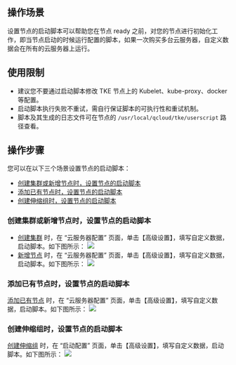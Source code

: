 ## 操作场景
设置节点的启动脚本可以帮助您在节点 ready 之前，对您的节点进行初始化工作，即当节点启动的时候运行配置的脚本，如果一次购买多台云服务器，自定义数据会在所有的云服务器上运行。

## 使用限制

- 建议您不要通过启动脚本修改 TKE 节点上的 Kubelet、kube-proxy、docker 等配置。
- 启动脚本执行失败不重试，需自行保证脚本的可执行性和重试机制。
- 脚本及其生成的日志文件可在节点的  `/usr/local/qcloud/tke/userscript` 路径查看。

## 操作步骤

您可以在以下三个场景设置节点的启动脚本：
- [创建集群或新增节点时，设置节点的启动脚本](#CreateClusterOrCreateNode)
- [添加已有节点时，设置节点的启动脚本](#CreateCVM)
- [创建伸缩组时，设置节点的启动脚本](#CreateFlexGroup)

[](id:CreateClusterOrCreateNode)
### 创建集群或新增节点时，设置节点的启动脚本
- [创建集群](https://cloud.tencent.com/document/product/457/32189) 时，在 “云服务器配置” 页面，单击【高级设置】，填写自定义数据，启动脚本。如下图所示：
![](https://main.qcloudimg.com/raw/94cd78ba2acce92a8965508138f35ad5.png)
- [新增节点](https://cloud.tencent.com/document/product/457/32203) 时，在 “云服务器配置” 页面，单击【高级设置】，填写自定义数据，启动脚本。如下图所示：
![](https://main.qcloudimg.com/raw/ad152b5cfe371fbc973a7174658eea04.png)

[](id:CreateCVM)
### 添加已有节点时，设置节点的启动脚本
[添加已有节点](https://cloud.tencent.com/document/product/457/32203#addExistingNode) 时，在 “云服务器配置” 页面，单击【高级设置】，填写自定义数据，启动脚本。如下图所示：
![](https://main.qcloudimg.com/raw/ad152b5cfe371fbc973a7174658eea04.png)

[](id:CreateFlexGroup)
### 创建伸缩组时，设置节点的启动脚本
[创建伸缩组](https://cloud.tencent.com/document/product/457/32190#AutomaticAddAndRemove) 时，在 “启动配置” 页面，单击【高级设置】，填写自定义数据，启动脚本。如下图所示：
![](https://main.qcloudimg.com/raw/94cd78ba2acce92a8965508138f35ad5.png)






